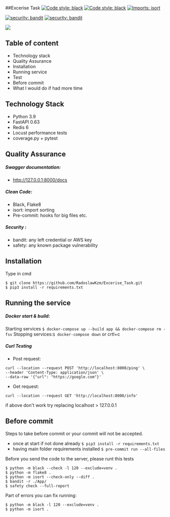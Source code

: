 ##Excerise Task
[![Code style: black](https://img.shields.io/badge/code%20style-black-000000.svg)](https://github.com/psf/black)
[![Code style: black](https://img.shields.io/badge/code%20style-Flake8-green)](https://github.com/PyCQA/flake8)
[![Imports: isort](https://img.shields.io/badge/%20imports-isort-%231674b1?style=flat&labelColor=ef8336)](https://pycqa.github.io/isort/)

[![security: bandit](https://img.shields.io/badge/security-bandit-yellow.svg)](https://github.com/PyCQA/bandit)
[![security: bandit](https://img.shields.io/badge/security-safety-yellow)](https://github.com/pyupio/safety)


[![](App/tests/results/coverage.svg)]()

[comment]: <> (<br>coverage badge will appear after running tests :&#41;<br>)

[comment]: <> (P.S coverage 100%)

## Table of content

 - Technology stack
 - Quality Assurance
 - Installation
 - Running service
 - Test
 - Before commit
 - What I would do if had more time

## Technology Stack

 - Python 3.9
 - FastAPI 0.63
 - Redis 6
 - Locust performance tests
 - coverage.py + pytest

## Quality Assurance
##### Swagger documentation:
 - http://127.0.0.1:8000/docs
##### Clean Code:
 - Black, Flake8
 - isort: import sorting
 - Pre-commit: hooks for big files etc.
##### Security :
 - bandit: any left credential or AWS key
 - safety: any known package vulnerability



## Installation

Type in cmd
```
$ git clone https://github.com/RadoslawKzm/Excerise_Task.git
$ pip3 install -r requirements.txt
```

## Running the service

##### Docker start & build:
Starting services `$ docker-compose up --build app && docker-compose rm -fsv`
Stopping services:`$ docker-compose down` or crtl+c
##### Curl Testing
- Post request:
```
curl --location --request POST 'http://localhost:8000/ping' \
--header 'Content-Type: application/json' \
--data-raw '{"url": "https://google.com"}'
```
- Get request:
```
curl --location --request GET 'http://localhost:8000/info'
```
if above don't work try replacing localhost > 127.0.0.1


## Before commit
Steps to take before commit or your commit will not be accepted.<br>
- once at start if not done already `$ pip3 install -r requirements.txt`
- having main folder requirements installed `$ pre-commit run --all-files`

Before you send the code to the server, please runt this tests
```
$ python -m black --check -l 120 --exclude=venv .
$ python -m flake8 .
$ python -m isort --check-only --diff .
$ bandit -r ./App/
$ safety check --full-report
```
Part of errors you can fix running:
```
$ python -m black -l 120 --exclude=venv .
$ python -m isort .
```
